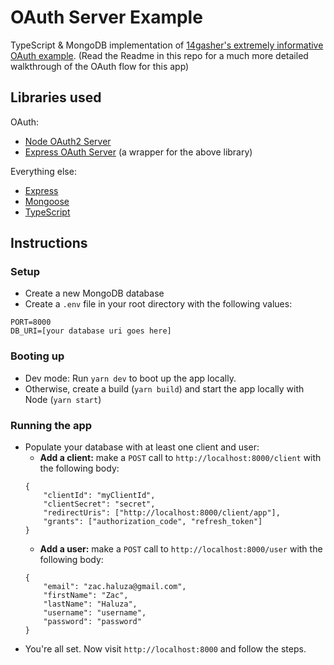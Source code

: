 # OAuth Server Example

TypeScript & MongoDB implementation of
[14gasher's extremely informative OAuth example](https://github.com/14gasher/oauth-example).
(Read the Readme in this repo for a much more detailed walkthrough of the OAuth
flow for this app)

## Libraries used

OAuth:

- [Node OAuth2 Server](https://github.com/oauthjs/node-oauth2-server)
- [Express OAuth Server](https://github.com/oauthjs/express-oauth-server) (a
  wrapper for the above library)

Everything else:

- [Express](http://expressjs.com/)
- [Mongoose](https://mongoosejs.com/)
- [TypeScript](https://www.typescriptlang.org/)

## Instructions

### Setup

- Create a new MongoDB database
- Create a `.env` file in your root directory with the following values:

```
PORT=8000
DB_URI=[your database uri goes here]
```

### Booting up

- Dev mode: Run `yarn dev` to boot up the app locally.
- Otherwise, create a build (`yarn build`) and start the app locally with Node
  (`yarn start`)

### Running the app

- Populate your database with at least one client and user:
  - **Add a client:** make a `POST` call to `http://localhost:8000/client` with
    the following body:
  ```
  {
      "clientId": "myClientId",
      "clientSecret": "secret",
      "redirectUris": ["http://localhost:8000/client/app"],
      "grants": ["authorization_code", "refresh_token"]
  }
  ```
  - **Add a user:** make a `POST` call to `http://localhost:8000/user` with the
    following body:
  ```
  {
      "email": "zac.haluza@gmail.com",
      "firstName": "Zac",
      "lastName": "Haluza",
      "username": "username",
      "password": "password"
  }
  ```
- You're all set. Now visit `http://localhost:8000` and follow the steps.
